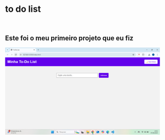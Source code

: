 <h1>to do list</h1>
<br>
<h2>Este foi o meu primeiro projeto que eu fiz</h2>
<img src="https://github.com/juvenaljunior3781-blip/to-do-list/blob/main/Captura%20de%20tela%202025-09-07%20155455.png?raw=true"/>
